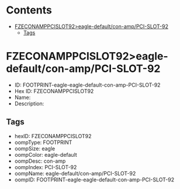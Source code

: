 



Contents
========

* [FZECONAMPPCISLOT92>eagle-default/con-amp/PCI-SLOT-92](#fzeconamppcislot92eagle-defaultcon-amppci-slot-92)
	* [Tags](#tags)

# FZECONAMPPCISLOT92>eagle-default/con-amp/PCI-SLOT-92

- ID: FOOTPRINT-eagle-eagle-default-con-amp-PCI-SLOT-92
- Hex ID: FZECONAMPPCISLOT92
- Name: 
- Description: 

## Tags

- hexID: FZECONAMPPCISLOT92
- oompType: FOOTPRINT
- oompSize: eagle
- oompColor: eagle-default
- oompDesc: con-amp
- oompIndex: PCI-SLOT-92
- oompName: eagle-default/con-amp/PCI-SLOT-92
- oompID: FOOTPRINT-eagle-eagle-default-con-amp-PCI-SLOT-92
